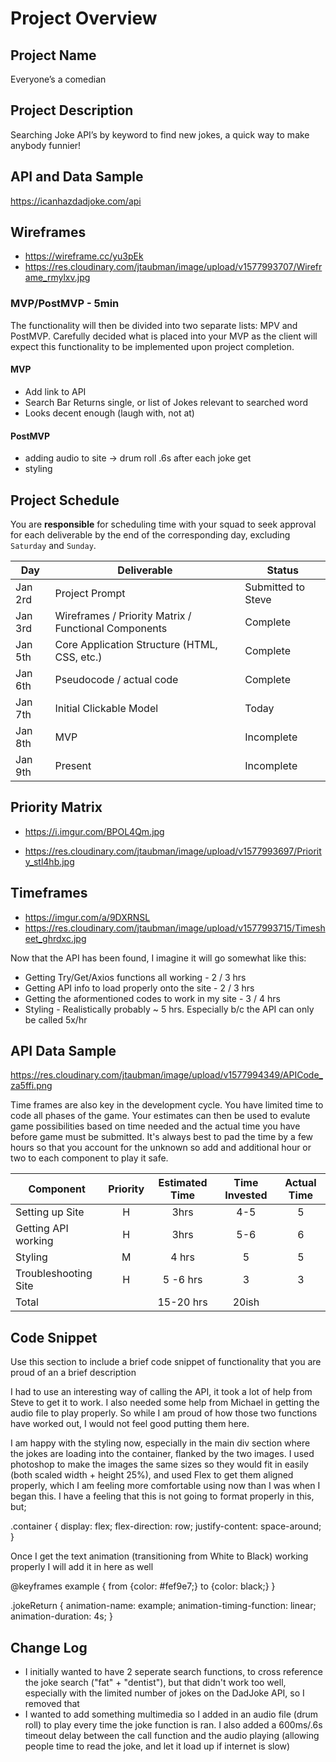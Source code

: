 # Project Overview

## Project Name

 Everyone’s a comedian

## Project Description

Searching Joke API’s by keyword to find new jokes, a quick way to make anybody funnier!

## API and Data Sample

https://icanhazdadjoke.com/api


## Wireframes

 - https://wireframe.cc/yu3pEk 
 - https://res.cloudinary.com/jtaubman/image/upload/v1577993707/Wireframe_rmylxv.jpg
 
### MVP/PostMVP - 5min

The functionality will then be divided into two separate lists: MPV and PostMVP.  Carefully decided what is placed into your MVP as the client will expect this functionality to be implemented upon project completion.  

#### MVP 

- Add link to API
- Search Bar Returns single, or list of Jokes relevant to searched word 
- Looks decent enough (laugh with, not at)

#### PostMVP 

- adding audio to site -> drum roll .6s after each joke get
- styling 

## Project Schedule 

You are **responsible** for scheduling time with your squad to seek approval for each deliverable by the end of the corresponding day, excluding `Saturday` and `Sunday`.

|  Day | Deliverable | Status
|---|---| ---|
|Jan 2rd| Project Prompt | Submitted to Steve
|Jan 3rd| Wireframes / Priority Matrix / Functional Components | Complete
|Jan 5th| Core Application Structure (HTML, CSS, etc.) | Complete
|Jan 6th| Pseudocode / actual code | Complete
|Jan 7th| Initial Clickable Model  | Today
|Jan 8th| MVP | Incomplete
|Jan 9th| Present | Incomplete

## Priority Matrix

- https://i.imgur.com/BPOL4Qm.jpg

- https://res.cloudinary.com/jtaubman/image/upload/v1577993697/Priority_stl4hb.jpg



## Timeframes

- https://imgur.com/a/9DXRNSL 
- https://res.cloudinary.com/jtaubman/image/upload/v1577993715/Timesheet_ghrdxc.jpg

Now that the API has been found, I imagine it will go somewhat like this:

- Getting Try/Get/Axios functions all working - 2 / 3 hrs
- Getting API info to load properly onto the site - 2 / 3 hrs
- Getting the aformentioned codes to work in my site - 3 / 4 hrs
- Styling - Realistically probably ~ 5 hrs. Especially b/c the API can only be called 5x/hr

## API Data Sample

https://res.cloudinary.com/jtaubman/image/upload/v1577994349/APICode_za5ffi.png


Time frames are also key in the development cycle.  You have limited time to code all phases of the game.  Your estimates can then be used to evalute game possibilities based on time needed and the actual time you have before game must be submitted. It's always best to pad the time by a few hours so that you account for the unknown so add and additional hour or two to each component to play it safe.

| Component | Priority | Estimated Time | Time Invested | Actual Time |
| --- | :---: |  :---: | :---: | :---: |
| Setting up Site| H | 3hrs| 4-5 |  5|
| Getting API working | H | 3hrs| 5-6 | 6 |
| Styling | M | 4 hrs| 5 |5  |
| Troubleshooting Site | H | 5 -6 hrs| 3 | 3 |
| Total |  | 15-20 hrs|20ish |  |


## Code Snippet

Use this section to include a brief code snippet of functionality that you are proud of an a brief description  

I had to use an interesting way of calling the API, it took a lot of help from Steve to get it to work. I also needed some help from Michael in getting the audio file to play properly. So while I am proud of how those two functions have worked out, I would not feel good putting them here. 

I am happy with the styling now, especially in the main div section where the jokes are loading into the container, flanked by the two images. I used photoshop to make the images the same sizes so they would fit in easily (both scaled width + height 25%), and used Flex to get them aligned properly, which I am feeling more comfortable using now than I was when I began this. 
I have a feeling that this is not going to format properly in this, but;

.container {
   display: flex;
   flex-direction: row;
   justify-content: space-around;
}

Once I get the text animation (transitioning from White to Black) working properly I will add it in here as well

@keyframes example {
    from {color: #fef9e7;}
    to {color: black;}
  }
    
  .jokeReturn { 
    animation-name: example;
    animation-timing-function: linear;
    animation-duration: 4s;
    }



## Change Log
- I initially wanted to have 2 seperate search functions, to cross reference the joke search ("fat" + "dentist"), but that didn't work too well, especially with the limited number of jokes on the DadJoke API, so I removed that
- I wanted to add something multimedia so I added in an audio file (drum roll) to play every time the joke function is ran. I also added a 600ms/.6s timeout delay between the call function and the audio playing (allowing people time to read the joke, and let it load up if internet is slow)
 
 
 
